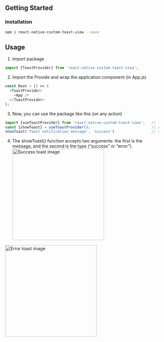 
## Getting Started

### Installation
```bash
npm i react-native-custom-toast-view --save
```

## Usage

1. Import package
```javascript
import {ToastProvider} from 'react-native-custom-toast-view';
```
2. Import the Provide and wrap the application component (in App.js)
```javascript
const Root = () => (
  <ToastProvider>
    <App />
  </ToastProvider>
);
```
3. Now, you can use the package like this (on any action)
```javascript
import {useToastProvider} from 'react-native-custom-toast-view';   // import package
const {showToast} = useToastProvider();                            // use provider
showToast('Toast notification message', 'success')                 // use method direction
```

4. The showToast() function accepts two arguments: the first is the message, and the second is the type (“success” or “error”).
<img width=300 title="Success toast image" src="https://github.com/bhupesh987/react-native-animated- 
toast/blob/main/src/images/success.png">
<img width=300 title="Error toast image" src="https://github.com/bhupesh987/react-native-animated- toast/blob/main/src/images/error.png">
